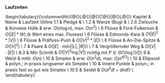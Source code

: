 **Laufzeiten**

\begin{tabulary}{\columnwidth}{@{}L@{}|@{}C@{}|@{}L@{}}
Kapitel & Name & Laufzeit \\\hline
1.1 & Pledge & \\
1.2 & Wanze (Bug) & \\
2.6 Zielsuche & Konvexe Hülle & erw: $O(n\log n)$, max: $O(n^2)$ \\
6 Flüsse & Ford-Fulkerson & $O( |E| *W)$ (k Wert eines max. Flusses) \\
6 Flüsse & Edmonds-Karp   & $O( |E| ^2 * |V| )$ \\
6 Flüsse & Präfluss-Push  & $O( |V| ^2 * |E| )$ \\
6 Flüsse & An-Die-Spitze  & $O( |V| ^3)$ \\
7 & Paare & $O(|E| \cdot min\{|L|,|R|\})$ \\
7 & Vergrößernder Weg & $O(|V|\cdot |E|)$ \\
8.3 & Min Schnitt & $O(|V|^2 \log |V|)$ richtig mit $P\in \Theta(1/\log |V|)$\\
9 & Welzl & mittl: $O(n)$ \\
10 & Simplex & erw: $O(n^2 d)$, max: $\Omega(n^{d/2})$  \\
10 & Ellipsoid & polyn.; in praxis langsamer als Simplex \\
10 & Innere Punkte & polyn.; in praxis fast so gut wie Simplex \\
10.5 & Seidel & $O(d^3 d! + dnd!)$ \\
\end{tabulary}
